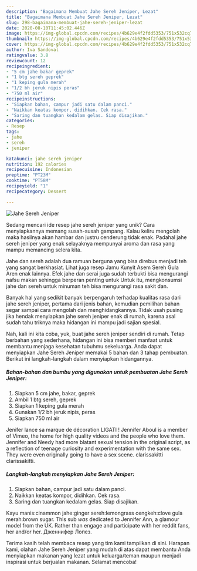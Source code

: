 ```yaml
---
description: "Bagaimana Membuat Jahe Sereh Jeniper, Lezat"
title: "Bagaimana Membuat Jahe Sereh Jeniper, Lezat"
slug: 298-bagaimana-membuat-jahe-sereh-jeniper-lezat
date: 2020-08-10T11:45:02.446Z
image: https://img-global.cpcdn.com/recipes/4b629e4f2fdd5353/751x532cq70/jahe-sereh-jeniper-foto-resep-utama.jpg
thumbnail: https://img-global.cpcdn.com/recipes/4b629e4f2fdd5353/751x532cq70/jahe-sereh-jeniper-foto-resep-utama.jpg
cover: https://img-global.cpcdn.com/recipes/4b629e4f2fdd5353/751x532cq70/jahe-sereh-jeniper-foto-resep-utama.jpg
author: Iva Sandoval
ratingvalue: 3.8
reviewcount: 12
recipeingredient:
- "5 cm jahe bakar geprek"
- "1 btg sereh geprek"
- "1 keping gula merah"
- "1/2 bh jeruk nipis peras"
- "750 ml air"
recipeinstructions:
- "Siapkan bahan, campur jadi satu dalam panci."
- "Naikkan keatas kompor, didihkan. Cek rasa."
- "Saring dan tuangkan kedalam gelas. Siap disajikan."
categories:
- Resep
tags:
- jahe
- sereh
- jeniper

katakunci: jahe sereh jeniper 
nutrition: 192 calories
recipecuisine: Indonesian
preptime: "PT23M"
cooktime: "PT58M"
recipeyield: "1"
recipecategory: Dessert

---
```



![Jahe Sereh Jeniper](https://img-global.cpcdn.com/recipes/4b629e4f2fdd5353/751x532cq70/jahe-sereh-jeniper-foto-resep-utama.jpg)

Sedang mencari ide resep jahe sereh jeniper yang unik? Cara menyiapkannya memang susah-susah gampang. Kalau keliru mengolah maka hasilnya akan hambar dan justru cenderung tidak enak. Padahal jahe sereh jeniper yang enak selayaknya mempunyai aroma dan rasa yang mampu memancing selera kita.

Jahe dan sereh adalah dua ramuan berguna yang bisa direbus menjadi teh yang sangat berkhasiat. Lihat juga resep Jamu Kunyit Asem Sereh Gula Aren enak lainnya. Efek jahe dan serai juga sudah terbukti bisa mengurangi nafsu makan sehingga berperan penting untuk Untuk itu, mengkonsumsi jahe dan sereh untuk minuman teh bisa mengurangi rasa sakit dan.

Banyak hal yang sedikit banyak berpengaruh terhadap kualitas rasa dari jahe sereh jeniper, pertama dari jenis bahan, kemudian pemilihan bahan segar sampai cara mengolah dan menghidangkannya. Tidak usah pusing jika hendak menyiapkan jahe sereh jeniper enak di rumah, karena asal sudah tahu triknya maka hidangan ini mampu jadi sajian spesial.


Nah, kali ini kita coba, yuk, buat jahe sereh jeniper sendiri di rumah. Tetap berbahan yang sederhana, hidangan ini bisa memberi manfaat untuk membantu menjaga kesehatan tubuhmu sekeluarga. Anda dapat menyiapkan Jahe Sereh Jeniper memakai 5 bahan dan 3 tahap pembuatan. Berikut ini langkah-langkah dalam menyiapkan hidangannya.

<!--inarticleads1-->

##### Bahan-bahan dan bumbu yang digunakan untuk pembuatan Jahe Sereh Jeniper:

1. Siapkan 5 cm jahe, bakar, geprek
1. Ambil 1 btg sereh, geprek
1. Siapkan 1 keping gula merah
1. Gunakan 1/2 bh jeruk nipis, peras
1. Siapkan 750 ml air


Jenifer lance sa marque de décoration LIGATI ! Jennifer Aboul is a member of Vimeo, the home for high quality videos and the people who love them. Jennifer and Needy had more blatant sexual tension in the original script, as a reflection of teenage curiosity and experimentation with the same sex. They were even originally going to have a sex scene. clarissakitti clarissakitti. 

<!--inarticleads2-->

##### Langkah-langkah menyiapkan Jahe Sereh Jeniper:

1. Siapkan bahan, campur jadi satu dalam panci.
1. Naikkan keatas kompor, didihkan. Cek rasa.
1. Saring dan tuangkan kedalam gelas. Siap disajikan.


Kayu manis:cinammon jahe:ginger sereh:lemongrass cengkeh:clove gula merah:brown sugar. This sub *was* dedicated to Jennifer Ann, a glamour model from the UK. Rather than engage and participate with her reddit fans, her and/or her. Дженнифер Лопез. 

Terima kasih telah membaca resep yang tim kami tampilkan di sini. Harapan kami, olahan Jahe Sereh Jeniper yang mudah di atas dapat membantu Anda menyiapkan makanan yang lezat untuk keluarga/teman maupun menjadi inspirasi untuk berjualan makanan. Selamat mencoba!
